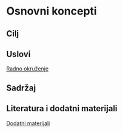 # Osnovni koncepti

## Cilj

## Uslovi
[Radno okruženje](./setup.md)

## Sadržaj

## Literatura i dodatni materijali
[Dodatni materijali](./resources.md)